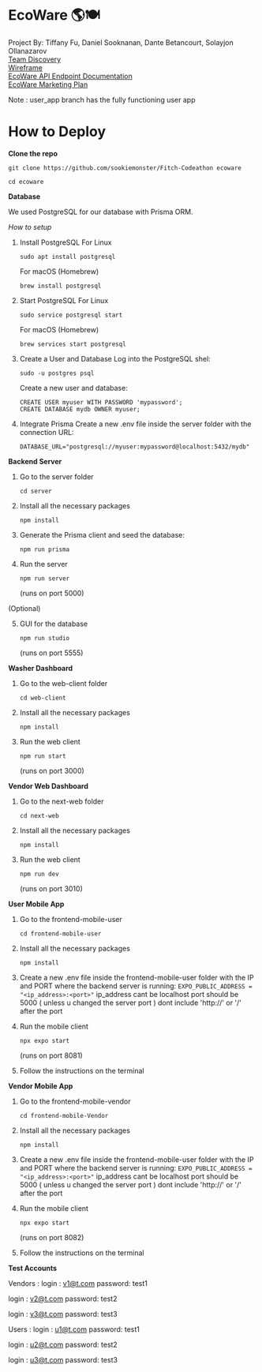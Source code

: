 # EcoWare 🌎🍽️
Project By: Tiffany Fu, Daniel Sooknanan, Dante Betancourt, Solayjon Ollanazarov <br>
[Team Discovery](https://www.figma.com/board/gGCsLOUfskSWuw0Flmw9gt/Team-4-Discovery?node-id=0-1&node-type=canvas&t=GIlpj3XGpo9iecjX-0) <br>
[Wireframe](https://www.figma.com/design/vBSkMnoNiU1iBdxIJ5l15O/EcoWare?node-id=17-49&node-type=canvas&t=M0Y08aw3LX3AAdWn-0) <br>
[EcoWare API Endpoint Documentation](https://github.com/user-attachments/files/17452292/EcoWare.API.Endpoint.Documentation.pdf) <br>
[EcoWare Marketing Plan](https://github.com/user-attachments/files/17452301/EcoWare.Marketing.Plan.pdf)

Note : user_app branch has the fully functioning user app

# How to Deploy

**Clone the repo**

```
git clone https://github.com/sookiemonster/Fitch-Codeathon ecoware

cd ecoware
```

**Database**

We used PostgreSQL for our database with Prisma ORM.

*How to setup*

1. Install PostgreSQL
    For Linux

    ```
    sudo apt install postgresql
    ```
    For macOS (Homebrew) 
    ```
    brew install postgresql
    ```
    
2. Start PostgreSQL
    For Linux 
    ```
    sudo service postgresql start
    ```
    For macOS (Homebrew) 
    ```
    brew services start postgresql
    ```
    
3. Create a User and Database
    Log into the PostgreSQL shel: 
    ```
    sudo -u postgres psql
    ```
    Create a new user and database: 
    ```
    CREATE USER myuser WITH PASSWORD 'mypassword';
    CREATE DATABASE mydb OWNER myuser;
    ```

4. Integrate Prisma
    Create a new .env file inside the server folder with the connection URL:
    ```
    DATABASE_URL="postgresql://myuser:mypassword@localhost:5432/mydb"
    ```

**Backend Server**

1. Go to the server folder
    ```
    cd server
    ```

2. Install all the necessary packages
    ```
    npm install
    ```

3. Generate the Prisma client and seed the database:
    ```
    npm run prisma
    ```

4. Run the server
    ```
    npm run server
    ```
    (runs on port 5000)

  (Optional)

5. GUI for the database
    ```
    npm run studio
    ```
    (runs on port 5555)

**Washer Dashboard**

1. Go to the web-client folder
    ```
    cd web-client
    ```

2. Install all the necessary packages
    ```
    npm install
    ```

3. Run the web client
    ```
    npm run start
    ```
    (runs on port 3000)

**Vendor Web Dashboard**

1. Go to the next-web folder
    ```
    cd next-web
    ```

2. Install all the necessary packages
    ```
    npm install
    ```

3. Run the web client
    ```
    npm run dev
    ```
    (runs on port 3010)

**User Mobile App**

1. Go to the frontend-mobile-user
    ```
    cd frontend-mobile-user
    ```

2. Install all the necessary packages
    ```
    npm install
    ```

3. Create a new .env file inside the frontend-mobile-user folder with the IP and PORT where the backend server is running:
    ```EXPO_PUBLIC_ADDRESS = "<ip_address>:<port>"```
    ip_address cant be localhost
    port should be 5000 ( unless u changed the server port )
    dont include 'http://' or '/' after the port

4. Run the mobile client
    ```
    npx expo start
    ```
    (runs on port 8081)

5. Follow the instructions on the terminal

**Vendor Mobile App**

1. Go to the frontend-mobile-vendor
    ```
    cd frontend-mobile-Vendor
    ```

2. Install all the necessary packages
    ```
    npm install
    ```

3. Create a new .env file inside the frontend-mobile-user folder with the IP and PORT where the backend server is running:
    ```EXPO_PUBLIC_ADDRESS = "<ip_address>:<port>"```
    ip_address cant be localhost
    port should be 5000 ( unless u changed the server port )
    dont include 'http://' or '/' after the port

4. Run the mobile client
    ```
    npx expo start
    ```
    (runs on port 8082)

5. Follow the instructions on the terminal

**Test Accounts**

Vendors : 
  login : v1@t.com
  password: test1

  login : v2@t.com
  password: test2

  login : v3@t.com
  password: test3

Users : 
  login : u1@t.com
  password: test1

  login : u2@t.com
  password: test2

  login : u3@t.com
  password: test3



  


 


      

  




